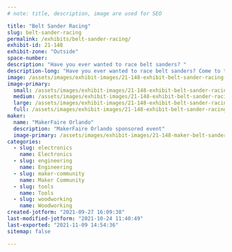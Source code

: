 ```yaml
---
# note: title, description, image are used for SEO

title: "Belt Sander Racing"
slug: belt-sander-racing
permalink: /exhibits/belt-sander-racing/
exhibit-id: 21-148
exhibit-zone: "Outside"
space-number:
description: "Have you ever wanted to race belt sanders? "
description-long: "Have you ever wanted to race belt sanders? Come to this exhibit and see if you can beat your opponent as the belt sanders take off down the track."
image: /assets/images/exhibit-images/21-148-exhibit-belt-sander-racing-belt-sander-racing-large.jpg
image-primary: 
  small: /assets/images/exhibit-images/21-148-exhibit-belt-sander-racing-belt-sander-racing-small.jpg
  medium: /assets/images/exhibit-images/21-148-exhibit-belt-sander-racing-belt-sander-racing-medium.jpg
  large: /assets/images/exhibit-images/21-148-exhibit-belt-sander-racing-belt-sander-racing-large.jpg
  full: /assets/images/exhibit-images/21-148-exhibit-belt-sander-racing-belt-sander-racing-full.jpg
maker: 
  name: "MakerFaire Orlando"
  description: "MakerFaire Orlando sponsored event"
  image-primary: /assets/images/exhibit-images/21-148-maker-belt-sander-racing-download-medium.png
categories: 
  - slug: electronics
    name: Electronics
  - slug: engineering
    name: Engineering
  - slug: maker-community
    name: Maker Community
  - slug: tools
    name: Tools
  - slug: woodworking
    name: Woodworking
created-jotform: "2021-09-27 16:09:38"
last-modified-jotform: "2021-10-24 11:40:49"
last-exported: "2021-11-09 14:54:36"
sitemap: false

---
```

